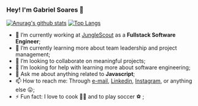 ### Hey! I'm Gabriel Soares 👋

[![Anurag's github stats](https://github-readme-stats.vercel.app/api?username=gabrielsmelo&count_private=true&show_icons=true&theme=cobalt)](https://github.com/anuraghazra/github-readme-stats)
[![Top Langs](https://github-readme-stats.vercel.app/api/top-langs/?username=gabrielsmelo&theme=cobalt&hide=c%2B%2B,c)](https://github.com/anuraghazra/github-readme-stats)

- 🔭 I’m currently working at [JungleScout](https://www.junglescout.com/) as a **Fullstack Software Engineer**;
- 🌱 I’m currently learning more about team leadership and project management;
- 👯 I’m looking to collaborate on meaningful projects;
- 🤔 I’m looking for help with learning more about software engineering;
- 💬 Ask me about anything related to **Javascript**;
- 📫 How to reach me: Through [e-mail](gabrielsmelo.dev@gmail.com), [Linkedin](https://www.linkedin.com/in/gabrielsmelo/), [Instagram](https://instagram.com/gabrielsmelo), or anything else 😛;
- ⚡ Fun fact: I love to cook 👨‍🍳 and to play soccer ⚽️ ;
